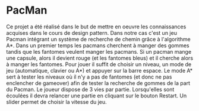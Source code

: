 # PacMan
Ce projet a été réalisé dans le but de mettre en oeuvre les connaissances acquises dans le cours de design pattern. Dans notre cas c'est un jeu Pacman intégrant un système de recherche de chemin grâce à l'algorithme A*. 
Dans un premier temps les pacmans cherchent à manger des gommes tandis que les fantomes veulent manger les pacmans. 
Si un pacman mange une capsule, alors il devient rouge (et les fantomes bleus) et il cherche alors à manger les fantomes. 
Pour jouer il suffit de choisir un niveau, un mode de jeu (automatique, clavier ou A*) et appuyer sur la barre espace. 
Le mode A* sert à tester les niveaux où il n'y a pas de fantomes (et donc ne pas enclencher de gameover) afin de tester la recherche de gommes de la part du Pacman. 
Le joueur dispose de 3 vies par partie. Lorsqu'elles sont écoulées il devra relancer une partie en cliquant sur le bouton Restart. 
Un slider permet de choisir la vitesse du jeu.

